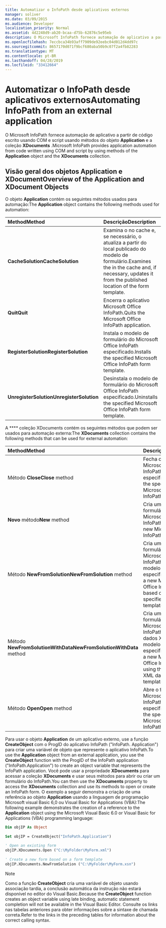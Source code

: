 ```yaml
---
title: Automatizar o InfoPath desde aplicativos externos
manager: soliver
ms.date: 03/09/2015
ms.audience: Developer
localization_priority: Normal
ms.assetid: 4d2248d9-ab20-bcaa-d75b-62876c5e95eb
description: O Microsoft InfoPath fornece automação de aplicativo a partir de código escrito usando COM e script usando métodos do objeto Application e a coleção XDocuments.
ms.openlocfilehash: 7eccbca34b93aff7909de92eebc04d012d4dd97c
ms.sourcegitcommit: 8657170d071f9bcf680aba50b9c07f2a4fb82283
ms.translationtype: MT
ms.contentlocale: pt-BR
ms.lasthandoff: 04/28/2019
ms.locfileid: "33412664"
---
```

# <a name="automating-infopath-from-an-external-application"></a><span data-ttu-id="1c01c-103">Automatizar o InfoPath desde aplicativos externos</span><span class="sxs-lookup"><span data-stu-id="1c01c-103">Automating InfoPath from an external application</span></span>

<span data-ttu-id="1c01c-104">O Microsoft InfoPath fornece automação de aplicativo a partir de código escrito usando COM e script usando métodos do objeto **Application** e a coleção **XDocuments** .</span><span class="sxs-lookup"><span data-stu-id="1c01c-104">Microsoft InfoPath provides application automation from code written using COM and script by using methods of the **Application** object and the **XDocuments** collection.</span></span> 
  
## <a name="overview-of-the-application-and-xdocument-objects"></a><span data-ttu-id="1c01c-105">Visão geral dos objetos Application e XDocument</span><span class="sxs-lookup"><span data-stu-id="1c01c-105">Overview of the Application and XDocument Objects</span></span>

<span data-ttu-id="1c01c-106">O objeto **Application** contém os seguintes métodos usados para automação:</span><span class="sxs-lookup"><span data-stu-id="1c01c-106">The **Application** object contains the following methods used for automation:</span></span> 
  
|<span data-ttu-id="1c01c-107">**Method**</span><span class="sxs-lookup"><span data-stu-id="1c01c-107">**Method**</span></span>|<span data-ttu-id="1c01c-108">**Descrição**</span><span class="sxs-lookup"><span data-stu-id="1c01c-108">**Description**</span></span>|
|:-----|:-----|
|<span data-ttu-id="1c01c-109">**CacheSolution**</span><span class="sxs-lookup"><span data-stu-id="1c01c-109">**CacheSolution**</span></span> <br/> |<span data-ttu-id="1c01c-110">Examina o no cache e, se necessário, o atualiza a partir do local publicado do modelo de formulário.</span><span class="sxs-lookup"><span data-stu-id="1c01c-110">Examines the in the cache and, if necessary, updates it from the published location of the form template.</span></span>  <br/> |
|<span data-ttu-id="1c01c-111">**Quit**</span><span class="sxs-lookup"><span data-stu-id="1c01c-111">**Quit**</span></span> <br/> |<span data-ttu-id="1c01c-112">Encerra o aplicativo Microsoft Office InfoPath.</span><span class="sxs-lookup"><span data-stu-id="1c01c-112">Quits the Microsoft Office InfoPath application.</span></span>  <br/> |
|<span data-ttu-id="1c01c-113">**RegisterSolution**</span><span class="sxs-lookup"><span data-stu-id="1c01c-113">**RegisterSolution**</span></span> <br/> |<span data-ttu-id="1c01c-114">Instala o modelo de formulário do Microsoft Office InfoPath especificado.</span><span class="sxs-lookup"><span data-stu-id="1c01c-114">Installs the specified Microsoft Office InfoPath form template.</span></span>  <br/> |
|<span data-ttu-id="1c01c-115">**UnregisterSolution**</span><span class="sxs-lookup"><span data-stu-id="1c01c-115">**UnregisterSolution**</span></span> <br/> |<span data-ttu-id="1c01c-116">Desinstala o modelo de formulário do Microsoft Office InfoPath especificado.</span><span class="sxs-lookup"><span data-stu-id="1c01c-116">Uninstalls the specified Microsoft Office InfoPath form template.</span></span>  <br/> |
   
<span data-ttu-id="1c01c-117">A \*\*\*\* coleção XDocuments contém os seguintes métodos que podem ser usados para automação externa:</span><span class="sxs-lookup"><span data-stu-id="1c01c-117">The **XDocuments** collection contains the following methods that can be used for external automation:</span></span> 
  
|<span data-ttu-id="1c01c-118">**Method**</span><span class="sxs-lookup"><span data-stu-id="1c01c-118">**Method**</span></span>|<span data-ttu-id="1c01c-119">**Descrição**</span><span class="sxs-lookup"><span data-stu-id="1c01c-119">**Description**</span></span>|
|:-----|:-----|
|<span data-ttu-id="1c01c-120">Método **Close**</span><span class="sxs-lookup"><span data-stu-id="1c01c-120">**Close** method</span></span>  <br/> |<span data-ttu-id="1c01c-121">Fecha o formulário do Microsoft Office InfoPath especificado.</span><span class="sxs-lookup"><span data-stu-id="1c01c-121">Closes the specified Microsoft Office InfoPath form.</span></span>  <br/> |
|<span data-ttu-id="1c01c-122">**Novo** método</span><span class="sxs-lookup"><span data-stu-id="1c01c-122">**New** method</span></span>  <br/> |<span data-ttu-id="1c01c-123">Cria um novo formulário do Microsoft Office InfoPath.</span><span class="sxs-lookup"><span data-stu-id="1c01c-123">Creates a new Microsoft Office InfoPath form.</span></span>  <br/> |
|<span data-ttu-id="1c01c-124">Método **NewFromSolution**</span><span class="sxs-lookup"><span data-stu-id="1c01c-124">**NewFromSolution** method</span></span>  <br/> |<span data-ttu-id="1c01c-125">Cria um novo formulário do Microsoft Office InfoPath com base no modelo de formulário especificado.</span><span class="sxs-lookup"><span data-stu-id="1c01c-125">Creates a new Microsoft Office InfoPath form based on the specified form template.</span></span>  <br/> |
|<span data-ttu-id="1c01c-126">Método **NewFromSolutionWithData**</span><span class="sxs-lookup"><span data-stu-id="1c01c-126">**NewFromSolutionWithData** method</span></span>  <br/> |<span data-ttu-id="1c01c-127">Cria um novo formulário do Microsoft Office InfoPath usando os dados XML e o modelo de formulário especificados.</span><span class="sxs-lookup"><span data-stu-id="1c01c-127">Creates a new Microsoft Office InfoPath form using the specified XML data and form template.</span></span>  <br/> |
|<span data-ttu-id="1c01c-128">Método **Open**</span><span class="sxs-lookup"><span data-stu-id="1c01c-128">**Open** method</span></span>  <br/> |<span data-ttu-id="1c01c-129">Abre o formulário do Microsoft Office InfoPath especificado.</span><span class="sxs-lookup"><span data-stu-id="1c01c-129">Opens the specified Microsoft Office InfoPath form.</span></span>  <br/> |
   
<span data-ttu-id="1c01c-130">Para usar o objeto **Application** de um aplicativo externo, use a função **CreateObject** com o ProgID do aplicativo InfoPath ("InfoPath. Application") para criar uma variável de objeto que represente o aplicativo InfoPath.</span><span class="sxs-lookup"><span data-stu-id="1c01c-130">To use the **Application** object from an external application, you use the **CreateObject** function with the ProgID of the InfoPath application ("InfoPath.Application") to create an object variable that represents the InfoPath application.</span></span> <span data-ttu-id="1c01c-131">Você pode usar a propriedade **XDocuments** para acessar a coleção **XDocuments** e usar seus métodos para abrir ou criar um formulário do InfoPath.</span><span class="sxs-lookup"><span data-stu-id="1c01c-131">You can then use the **XDocuments** property to access the **XDocuments** collection and use its methods to open or create an InfoPath form.</span></span> <span data-ttu-id="1c01c-132">O exemplo a seguir demonstra a criação de uma referência ao objeto **Application** usando a linguagem de programação Microsoft visual Basic 6,0 ou Visual Basic for Applications (VBA):</span><span class="sxs-lookup"><span data-stu-id="1c01c-132">The following example demonstrates the creation of a reference to the **Application** object using the Microsoft Visual Basic 6.0 or Visual Basic for Applications (VBA) programming language:</span></span> 
  
```vb
Dim objIP As Object 
 
Set objIP = CreateObject("InfoPath.Application") 
 
' Open an existing form 
objIP.XDocuments.Open ("C:\MyFolder\MyForm.xml") 
 
' Create a new form based on a form template 
objIP.XDocuments.NewFromSolution ("C:\MyFolder\MyForm.xsn") 

```

> [!NOTE]
> <span data-ttu-id="1c01c-133">Como a função **CreateObject** cria uma variável de objeto usando associação tardia, a conclusão automática da instrução não estará disponível no editor do Visual Basic.</span><span class="sxs-lookup"><span data-stu-id="1c01c-133">Because the **CreateObject** function creates an object variable using late binding, automatic statement completion will not be available in the Visual Basic Editor.</span></span> <span data-ttu-id="1c01c-134">Consulte os links nas tabelas anteriores para obter informações sobre a sintaxe de chamada correta.</span><span class="sxs-lookup"><span data-stu-id="1c01c-134">Refer to the links in the preceding tables for information about the correct calling syntax.</span></span> 
  

